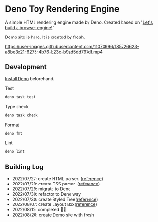 # Deno Toy Rendering Engine

A simple HTML rendering engine made by Deno. Created based on
"[Let's build a browser engine!](https://limpet.net/mbrubeck/2014/08/08/toy-layout-engine-1.html)"

Demo site is here. It is created by [fresh](https://fresh.deno.dev/).

https://user-images.githubusercontent.com/11070996/185726623-a8be3e21-6275-4b76-b23c-b9ad5dd797df.mp4

## Development

[Install Deno](https://deno.land/manual/getting_started/installation)
beforehand.

Test

```bash
deno task test
```

Type check

```bash
deno task check
```

Format

```bash
deno fmt
```

Lint

```bash
deno lint
```

## Building Log

- 2022/07/27: create HTML parser.
  ([reference](https://limpet.net/mbrubeck/2014/08/11/toy-layout-engine-2.html))
- 2022/07/29: create CSS parser.
  ([reference](https://limpet.net/mbrubeck/2014/08/13/toy-layout-engine-3-css.html))
- 2022/07/29: migrate to Deno
- 2022/07/30: refactor to Deno way
- 2022/07/30: create Styled
  Tree([reference](https://limpet.net/mbrubeck/2014/08/23/toy-layout-engine-4-style.html))
- 2022/08/07: create Layout
  Box([reference](https://limpet.net/mbrubeck/2014/09/17/toy-layout-engine-6-block.html))
- 2022/08/12: completed 🚀🚀
- 2022/08/20: create Demo site with fresh
